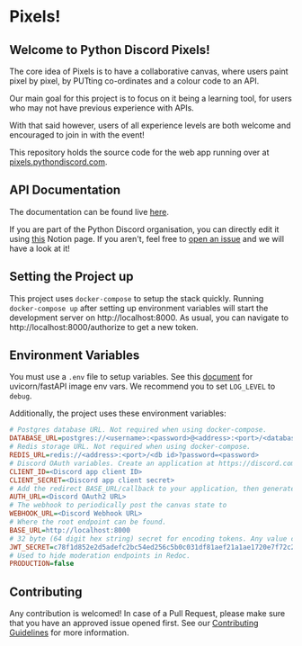 # Pixels!

## Welcome to Python Discord Pixels!

The core idea of Pixels is to have a collaborative canvas, where users paint pixel by pixel, by PUTting co-ordinates and a colour code to an API.

Our main goal for this project is to focus on it being a learning tool, for users who may not have previous experience with APIs.

With that said however, users of all experience levels are both welcome and encouraged to join in with the event!

This repository holds the source code for the web app running over at [pixels.pythondiscord.com](https://pixels.pythondiscord.com).

## API Documentation

The documentation can be found live [here](https://pixels.pythondiscord.com/info).

If you are part of the Python Discord organisation, you can directly edit it using [this](https://www.notion.so/pythondiscord/Python-Discord-Pixels-99e3058855a94f6cab69853d6e2c355b) Notion page. If you aren't, feel free to [open an issue](https://github.com/python-discord/pixels/issues/new) and we will have a look at it!

## Setting the Project up

This project uses `docker-compose` to setup the stack quickly. Running `docker-compose up` after setting up environment variables will start the development server on http://localhost:8000. As usual, you can navigate to http://localhost:8000/authorize to get a new token.

## Environment Variables

You must use a `.env` file to setup variables. See this [document](https://github.com/tiangolo/uvicorn-gunicorn-fastapi-docker#environment-variables) for uvicorn/fastAPI image env vars. We recommend you to set `LOG_LEVEL` to `debug`.

Additionally, the project uses these environment variables:

```ini
# Postgres database URL. Not required when using docker-compose.
DATABASE_URL=postgres://<username>:<password>@<address>:<port>/<database name>
# Redis storage URL. Not required when using docker-compose.
REDIS_URL=redis://<address>:<port>/<db id>?password=<password>
# Discord OAuth variables. Create an application at https://discord.com/developers/applications/.
CLIENT_ID=<Discord app client ID>
CLIENT_SECRET=<Discord app client secret>
# Add the redirect BASE_URL/callback to your application, then generate an OAuth2 URL with scopes: identify.
AUTH_URL=<Discord OAuth2 URL>
# The webhook to periodically post the canvas state to
WEBHOOK_URL=<Discord Webhook URL>
# Where the root endpoint can be found.
BASE_URL=http://localhost:8000
# 32 byte (64 digit hex string) secret for encoding tokens. Any value can be used.
JWT_SECRET=c78f1d852e2d5adefc2bc54ed256c5b0c031df81aef21a1ae1720e7f72c2d39
# Used to hide moderation endpoints in Redoc.
PRODUCTION=false
```

## Contributing

Any contribution is welcomed! In case of a Pull Request, please make sure that you have an approved issue opened first. See our [Contributing Guidelines](https://pydis.com/contributing.md) for more information.
